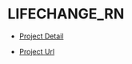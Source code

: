 # LIFECHANGE_RN

- [Project Detail](https://www.junghomun.com/JPORTFOLIO/projects/project8)

- [Project Url](https://www.junghomun.com/LIFECHANGE)
